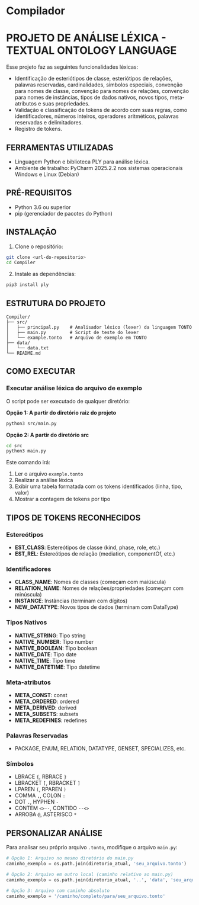 # Compilador 

# PROJETO DE ANÁLISE LÉXICA - TEXTUAL ONTOLOGY LANGUAGE

Esse projeto faz as seguintes funcionalidades léxicas:
* Identificação de esteriótipos de classe, esteriótipos de relações, palavras reservadas, cardinalidades, símbolos especiais, convenção para nomes de classe, convenção para nomes de relações, convenção para nomes de instâncias, tipos de dados nativos, novos tipos, meta-atributos e suas propriedades.
* Validação e classificação de tokens de acordo com suas regras, como identificadores, números inteiros, operadores aritméticos, palavras reservadas e delimitadores.
* Registro de tokens.

## FERRAMENTAS UTILIZADAS

* Linguagem Python e biblioteca PLY para análise léxica.
* Ambiente de trabalho: PyCharm 2025.2.2 nos sistemas operacionais Windows e Linux (Debian)

## PRÉ-REQUISITOS

* Python 3.6 ou superior
* pip (gerenciador de pacotes do Python)

## INSTALAÇÃO

1. Clone o repositório:
```bash
git clone <url-do-repositorio>
cd Compiler
```

2. Instale as dependências:
```bash
pip3 install ply
```

## ESTRUTURA DO PROJETO

```
Compiler/
├── src/
│   ├── principal.py    # Analisador léxico (lexer) da linguagem TONTO
│   ├── main.py         # Script de teste do lexer
│   └── example.tonto   # Arquivo de exemplo em TONTO
├── data/
│   └── data.txt
└── README.md
```

## COMO EXECUTAR

### Executar análise léxica do arquivo de exemplo

O script pode ser executado de qualquer diretório:

**Opção 1: A partir do diretório raiz do projeto**
```bash
python3 src/main.py
```

**Opção 2: A partir do diretório src**
```bash
cd src
python3 main.py
```

Este comando irá:
1. Ler o arquivo `example.tonto`
2. Realizar a análise léxica
3. Exibir uma tabela formatada com os tokens identificados (linha, tipo, valor)
4. Mostrar a contagem de tokens por tipo


## TIPOS DE TOKENS RECONHECIDOS

### Estereótipos
- **EST_CLASS**: Estereótipos de classe (kind, phase, role, etc.)
- **EST_REL**: Estereótipos de relação (mediation, componentOf, etc.)

### Identificadores
- **CLASS_NAME**: Nomes de classes (começam com maiúscula)
- **RELATION_NAME**: Nomes de relações/propriedades (começam com minúscula)
- **INSTANCE**: Instâncias (terminam com dígitos)
- **NEW_DATATYPE**: Novos tipos de dados (terminam com DataType)

### Tipos Nativos
- **NATIVE_STRING**: Tipo string
- **NATIVE_NUMBER**: Tipo number
- **NATIVE_BOOLEAN**: Tipo boolean
- **NATIVE_DATE**: Tipo date
- **NATIVE_TIME**: Tipo time
- **NATIVE_DATETIME**: Tipo datetime

### Meta-atributos
- **META_CONST**: const
- **META_ORDERED**: ordered
- **META_DERIVED**: derived
- **META_SUBSETS**: subsets
- **META_REDEFINES**: redefines

### Palavras Reservadas
- PACKAGE, ENUM, RELATION, DATATYPE, GENSET, SPECIALIZES, etc.

### Símbolos
- LBRACE `{`, RBRACE `}`
- LBRACKET `[`, RBRACKET `]`
- LPAREN `(`, RPAREN `)`
- COMMA `,`, COLON `:`
- DOT `.`, HYPHEN `-`
- CONTEM `<>--`, CONTIDO `--<>`
- ARROBA `@`, ASTERISCO `*`

## PERSONALIZAR ANÁLISE

Para analisar seu próprio arquivo `.tonto`, modifique o arquivo `main.py`:

```python
# Opção 1: Arquivo no mesmo diretório do main.py
caminho_exemplo = os.path.join(diretorio_atual, 'seu_arquivo.tonto')

# Opção 2: Arquivo em outro local (caminho relativo ao main.py)
caminho_exemplo = os.path.join(diretorio_atual, '..', 'data', 'seu_arquivo.tonto')

# Opção 3: Arquivo com caminho absoluto
caminho_exemplo = '/caminho/completo/para/seu_arquivo.tonto'
```
